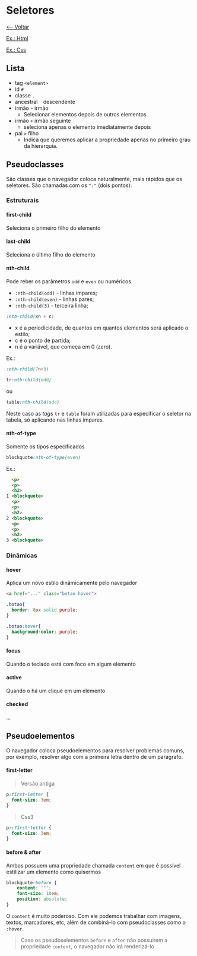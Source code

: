 # Seletores

[<-- Voltar](../README.md)

[Ex.: Html](../src/home.html)

[Ex.: Css](../src/home.css)

## Lista

- tag `<element>`
- id `#`
- classe `.`
- ancestral ` ` descendente
- irmão `~` irmão
  - Selecionar elementos depois de outros elementos.
- irmão `+` irmão seguinte
  - seleciona apenas o elemento imediatamente depois
- pai `>` filho
  -  Indica que queremos aplicar a propriedade apenas no primeiro grau da hierarquia.

## Pseudoclasses

São classes que o navegador coloca naturalmente, mais rápidos que os seletores. São chamadas com os `":"` (dois pontos):

### Estruturais

#### first-child

Seleciona o primeiro filho do elemento

#### last-child

Seleciona o último filho do elemento

#### nth-child

Pode reber os parâmetros `odd` e `even` ou numéricos

- `:nth-child(odd)` - linhas ímpares;
- `:nth-child(even)` - linhas pares;
- `:nth-child(3)` - terceira linha;

```css
:nth-child(xn + c)
```
- x é a periodicidade, de quantos em quantos elementos será aplicado o estilo;
- c é o ponto de partida;
- n é a variável, que começa em 0 (zero).

Ex.:

```css
:nth-child(7n+3)
```

```css
tr:nth-child(odd)
```
ou
```css
table:nth-child(odd)
```

Neste caso as _tags_ `tr` e `table` foram utilizadas para especificar o seletor na tabela, só aplicando nas linhas ímpares.

#### nth-of-type

Somente os tipos especificados

```css
blockquote:nth-of-type(even)
```

Ex.:
```html
  <p>
  <p>
  <h2>
1 <blockquote>
  <p>
  <p>
  <h2>
2 <blockquote>
  <p>
  <p>
  <h2>
3 <blockquote>
```

### Dinâmicas

#### hover

Aplica um novo estilo dinâmicamente pelo navegador

```html
<a href="..." class="botao hover">
```

```css
.botao{
  border: 8px solid purple;
}

.botao:hover{
  background-color: purple;
}
```

#### focus

Quando o teclado está com foco em algum elemento

#### active

Quando o há um clique em um elemento

#### checked

...

## Pseudoelementos

O navegador coloca pseudoelementos para resolver problemas comuns, por exemplo, resolver algo com a primeira letra dentro de um parágrafo.


#### first-letter

> Versão antiga
```css
p:first-letter {
  font-size: 3em;
}
```
> Css3
```css
p::first-letter {
  font-size: 3em;
}
```

#### before & after

Ambos possuem uma propriedade chamada `content` em que é possível estilizar um elemento como quisermos

```css
blockquote:before {
    content: '"';
    font-size: 10em;
    position: absolute;
}
```
O `content` é muito poderoso. Com ele podemos trabalhar com imagens, textos, marcadores, etc, além de combiná-lo com pseudoclasses como o `:hover`.

> Caso os pseudoselementos `before` e `after` não possuirem a propriedade `content`, o navegador não irá renderizá-lo
